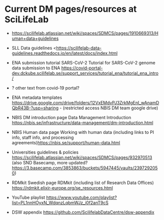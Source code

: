 # Current DM pages/resources at SciLifeLab
<!-- This page is not for publishing, only as a collection of where current information lies, to be used as basis for the new site -->

* https://scilifelab.atlassian.net/wiki/spaces/SDMCS/pages/1910669313/Human+data+guidelines

* SLL Data guidelines <https://scilifelab-data-guidelines.readthedocs.io/en/latest/docs/index.html

* ENA submission tutorial SARS-CoV-2 Tutorial for SARS-CoV-2 genome data submission to ENA <https://covid-portal-dev.dckube.scilifelab.se/support_services/tutorial_ena/tutorial_ena_intro/> 

* ? other text from covid-19 portal?

* ENA metadata templates https://drive.google.com/drive/folders/12VxEMdvPJ3ZrkMgEnI_wAnamDQbR43B-?usp=sharing - (restricted access NBIS DM team google drive)

* NBIS DM introduction page Data Management Introduction <https://nbis.se/infrastructure/data-management/dm-introduction.html> 

* NBIS Human data page Working with human data  (including links to PI info, staff info, and processing agreements)<https://nbis.se/support/human-data.html>

* Universities guidelines & policies <https://scilifelab.atlassian.net/wiki/spaces/SDMCS/pages/932970513>  (also SND Basecamp, more updated? https://3.basecamp.com/3853863/buckets/5947445/vaults/2397292050) 

* RDMkit Swedish page RDMkit  (including list of Research Data Offices) <https://rdmkit.elixir-europe.org/se_resources.html>

* YouTube playlist https://www.youtube.com/playlist?list=PL1nnHOyxN_WdqnzLqbmWJz_i0f2anT9cS

* DSW appendix <https://github.com/ScilifelabDataCentre/dsw-appendix>